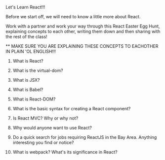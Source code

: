 

Let's Learn React!!!

Before we start off, we will need to know a little more about React.

Work with a partner and work your way through this React Easter Egg Hunt, explaining concepts to each other, writing them down and then sharing with the rest of the class!

** MAKE SURE YOU ARE EXPLAINING THESE CONCEPTS TO EACHOTHER IN PLAIN 'OL ENGLISH!!!

1. What is React?

2. What is the virtual-dom?

3. What is JSX?

4. What is Babel?

5. What is React-DOM?

6. What is the basic syntax for creating a React component?

7. Is React MVC? Why or why not?

8. Why would anyone want to use React?

9. Do a quick search for jobs requiring ReactJS in the Bay Area. Anything interesting you find or notice?

10. What is webpack? What's its significance in React?
